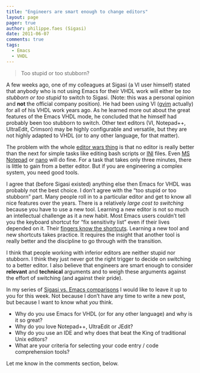 ```yaml
---
title: "Engineers are smart enough to change editors"
layout: page 
pager: true
author: philippe.faes (Sigasi)
date: 2011-06-07
comments: true
tags: 
  - Emacs
  - VHDL
---
```

> Too stupid or too stubborn?

A few weeks ago, one of my colleagues at Sigasi (a VI user himself)
stated that anybody who is not using Emacs for their VHDL work will
either be *too stubborn or too stupid* to switch to Sigasi. (Note: this
was a personal opinion and **not** the official company position). He
had been using VI ([gvim](http://www.vim.org) actually) for all of his
VHDL work years ago. As he learned more out about the great features of
the Emacs VHDL mode, he concluded that he himself had probably been too
stubborn to switch. Other text editors (VI, Notepad++, UltraEdit,
Crimson) may be highly configurable and versatile, but they are not
highly adapted to VHDL (or to any other language, for that matter).

The problem with the whole [editor wars thing](http://xkcd.com/378/) is
that no editor is really better than the next for simple tasks like
editing bash scripts or [INI](http://en.wikipedia.org/wiki/INI_file)
files. Even <a href="http://en.wikipedia.org/wiki/Notepad_(software)">MS
Notepad</a> or [nano](http://www.nano-editor.org/) will do fine. For a
task that takes only three minutes, there is little to gain from a
better editor. But if you are engineering a complex system, you need
good tools.

I agree that (before Sigasi existed) anything else then Emacs for VHDL
was probably not the best choice. I don’t agree with the “too stupid or
too stubborn” part. Many people roll in to a particular editor and get
to know all nice features over the years. There is a relatively *large
cost to switching* because you have to use a new tool. Learning a new
editor is not so much an intellectual challenge as it a new habit. Most
Emacs users couldn’t tell you the keyboard shortcut for “fix sensitivity
list” even if their lives depended on it. Their [fingers know the
shortcuts](http://en.wikipedia.org/wiki/Muscle_memory). Learning a new
tool and new shortcuts takes practice. It requires the insight that
another tool is really better and the discipline to go through with the
transition.

I think that people working with inferior editors are neither stupid nor
stubborn. I think they just never got the right trigger to decide on
switching to a better editor. I also believe that engineers are smart
enough to consider **relevant** and **technical** arguments and to weigh
these arguments against the effort of switching (and against their
pride).

In my series of [Sigasi vs. Emacs comparisons](.) I
would like to leave it up to you for this week. Not because I don’t have
any time to write a new post, but because I want to know what *you*
think.

-   Why do you use Emacs for VHDL (or for any other language) and why is
    it so great?
-   Why do you love Notepad++, UltraEdit or JEdit?
-   Why do you use an IDE and why does that beat the King of traditional
    Unix editors?
-   What are your criteria for selecting your code entry / code
    comprehension tools?

Let me know in the comments section, below.